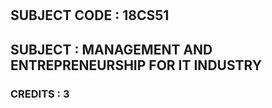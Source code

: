 #
## SUBJECT CODE : 18CS51 

## SUBJECT : MANAGEMENT AND ENTREPRENEURSHIP FOR IT INDUSTRY

### CREDITS : 3
